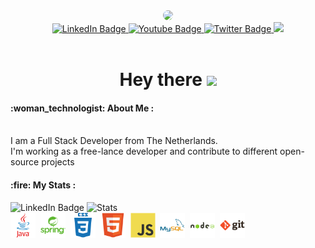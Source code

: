 <div id="header" align="center">
    <img src="https://corwindev.nl/assets/img/png/logo.png" width="100" style="border-radius: 50%" />
    <div id="badges">
        <a href="https://www.linkedin.com/in/corwindev/">
            <img src="https://img.shields.io/badge/LinkedIn-blue?style=for-the-badge&logo=linkedin&logoColor=white"
                alt="LinkedIn Badge" />
        </a>
        <a href="https://instagram.com/CorwinDev">
            <img src="https://img.shields.io/badge/YouTube-red?style=for-the-badge&logo=youtube&logoColor=white"
                alt="Youtube Badge" />
        </a>
        <a href="https://instagram.com/CorwinDev">
            <img src="https://img.shields.io/badge/Instagram-blue?style=for-the-badge&logo=instagram&logoColor=white"
                alt="Twitter Badge" />
        </a>
        <a href="https://discord.com/channels/@me/755297485328482356">
            <img src="https://img.shields.io/badge/Discord-blue?style=for-the-badge&logo=discord&logoColor=white">
        </a>
    </div>
    <img src="https://komarev.com/ghpvc/?username=CorwinDev&style=flat-square&color=blue" alt="" />
    <h1>
        Hey there
        <img src="https://media.giphy.com/media/hvRJCLFzcasrR4ia7z/giphy.gif" width="30px" />
    </h1>
</div>
<h4> :woman_technologist: About Me : </h4><br>
I am a Full Stack Developer from The Netherlands.<br>
I'm working as a free-lance developer and contribute to different open-source projects
<h4> :fire: My Stats :</h4>
  <img src="https://github-readme-stats.vercel.app/api/top-langs/?username=CorwinDev&hide=TeX&layout=compact&theme=radical" alt="LinkedIn Badge"/>
 <img src = "https://github-readme-stats.vercel.app/api?username=CorwinDev&theme=radical" alt = "Stats" />
<div>
  <img src="https://github.com/devicons/devicon/blob/master/icons/java/java-original-wordmark.svg" title="Java" alt="Java" width="40" height="40"/>&nbsp;
  <img src="https://github.com/devicons/devicon/blob/master/icons/spring/spring-original-wordmark.svg" title="Spring" alt="Spring" width="40" height="40"/>&nbsp;
  <img src="https://github.com/devicons/devicon/blob/master/icons/css3/css3-plain-wordmark.svg"  title="CSS3" alt="CSS" width="40" height="40"/>&nbsp;
  <img src="https://github.com/devicons/devicon/blob/master/icons/html5/html5-original.svg" title="HTML5" alt="HTML" width="40" height="40"/>&nbsp;
  <img src="https://github.com/devicons/devicon/blob/master/icons/javascript/javascript-original.svg" title="JavaScript" alt="JavaScript" width="40" height="40"/>&nbsp;
  <img src="https://github.com/devicons/devicon/blob/master/icons/mysql/mysql-original-wordmark.svg" title="MySQL"  alt="MySQL" width="40" height="40"/>&nbsp;
  <img src="https://github.com/devicons/devicon/blob/master/icons/nodejs/nodejs-original-wordmark.svg" title="NodeJS" alt="NodeJS" width="40" height="40"/>&nbsp;
  <img src="https://github.com/devicons/devicon/blob/master/icons/git/git-original-wordmark.svg" title="Git" **alt="Git" width="40" height="40"/>
</div>
